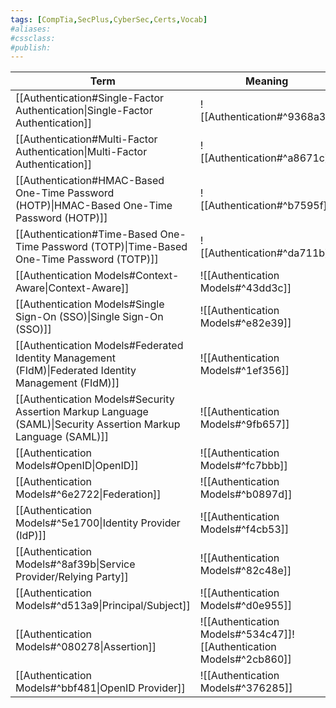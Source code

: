 ```yaml
---
tags: [CompTia,SecPlus,CyberSec,Certs,Vocab]
#aliases:
#cssclass:
#publish:
---
```


| Term                                                                                                           | Meaning                                                              |
| -------------------------------------------------------------------------------------------------------------- | -------------------------------------------------------------------- |
| [[Authentication#Single-Factor Authentication\|Single-Factor Authentication]]                                  | ![[Authentication#^9368a3]]                                          |
| [[Authentication#Multi-Factor Authentication\|Multi-Factor Authentication]]                                    | ![[Authentication#^a8671c]]                                          |
| [[Authentication#HMAC-Based One-Time Password (HOTP)\|HMAC-Based One-Time Password (HOTP)]]                    | ![[Authentication#^b7595f]]                                          |
| [[Authentication#Time-Based One-Time Password (TOTP)\|Time-Based One-Time Password (TOTP)]]                    | ![[Authentication#^da711b]]                                          |
| [[Authentication Models#Context-Aware\|Context-Aware]]                                                         | ![[Authentication Models#^43dd3c]]                                   |
| [[Authentication Models#Single Sign-On (SSO)\|Single Sign-On (SSO)]]                                           | ![[Authentication Models#^e82e39]]                                   |
| [[Authentication Models#Federated Identity Management (FIdM)\|Federated Identity Management (FIdM)]]           | ![[Authentication Models#^1ef356]]                                   |
| [[Authentication Models#Security Assertion Markup Language (SAML)\|Security Assertion Markup Language (SAML)]] | ![[Authentication Models#^9fb657]]                                   |
| [[Authentication Models#OpenID\|OpenID]]                                                                       | ![[Authentication Models#^fc7bbb]]                                   |
| [[Authentication Models#^6e2722\|Federation]]                                                                  | ![[Authentication Models#^b0897d]]                                   |
| [[Authentication Models#^5e1700\|Identity Provider (IdP)]]                                                     | ![[Authentication Models#^f4cb53]]                                   |
| [[Authentication Models#^8af39b\|Service Provider/Relying Party]]                                              | ![[Authentication Models#^82c48e]]                                   |
| [[Authentication Models#^d513a9\|Principal/Subject]]                                                           | ![[Authentication Models#^d0e955]]                                   |
| [[Authentication Models#^080278\|Assertion]]                                                                   | ![[Authentication Models#^534c47]]![[Authentication Models#^2cb860]] |
| [[Authentication Models#^bbf481\|OpenID Provider]]                                                             | ![[Authentication Models#^376285]]                                                                     |


